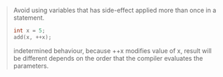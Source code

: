 >Avoid using variables that has side-effect applied more than once in a statement.
>```cpp
>int x = 5;
>add(x, ++x); 
>```
>indetermined behaviour, because ++x modifies value of x, result will be different depends on the order that the compiler evaluates the parameters.


